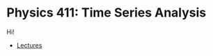 Physics 411: Time Series Analysis
=================================

Hi!

  - [Lectures](http://nbviewer.ipython.org/github/jklymak/Phy411/blob/master/lectures/)
